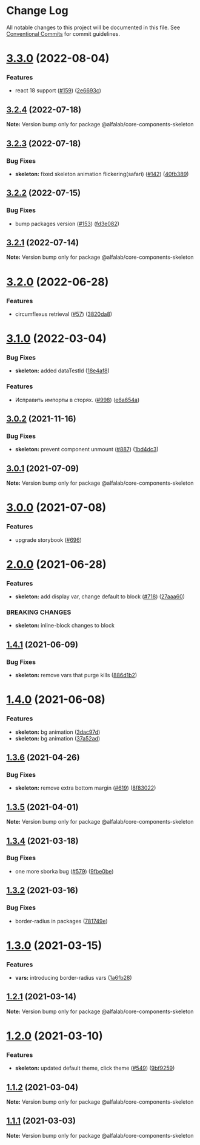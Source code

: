 # Change Log

All notable changes to this project will be documented in this file.
See [Conventional Commits](https://conventionalcommits.org) for commit guidelines.

# [3.3.0](https://github.com/core-ds/core-components/compare/@alfalab/core-components-skeleton@3.2.4...@alfalab/core-components-skeleton@3.3.0) (2022-08-04)


### Features

* react 18 support ([#159](https://github.com/core-ds/core-components/issues/159)) ([2e6693c](https://github.com/core-ds/core-components/commit/2e6693c62f534e333aadb7d3fff4ffd78ac84c63))





## [3.2.4](https://github.com/core-ds/core-components/compare/@alfalab/core-components-skeleton@3.2.3...@alfalab/core-components-skeleton@3.2.4) (2022-07-18)

**Note:** Version bump only for package @alfalab/core-components-skeleton





## [3.2.3](https://github.com/core-ds/core-components/compare/@alfalab/core-components-skeleton@3.2.2...@alfalab/core-components-skeleton@3.2.3) (2022-07-18)


### Bug Fixes

* **skeleton:** fixed skeleton animation flickering(safari) ([#142](https://github.com/core-ds/core-components/issues/142)) ([40fb389](https://github.com/core-ds/core-components/commit/40fb389316d2a12492ea6a1827947ac71bf7d081))





## [3.2.2](https://github.com/core-ds/core-components/compare/@alfalab/core-components-skeleton@3.2.1...@alfalab/core-components-skeleton@3.2.2) (2022-07-15)


### Bug Fixes

* bump packages version ([#153](https://github.com/core-ds/core-components/issues/153)) ([fd3e082](https://github.com/core-ds/core-components/commit/fd3e08205672129cdce04e1000c673f2cd9c10da))





## [3.2.1](https://github.com/core-ds/core-components/compare/@alfalab/core-components-skeleton@3.2.0...@alfalab/core-components-skeleton@3.2.1) (2022-07-14)

**Note:** Version bump only for package @alfalab/core-components-skeleton





# [3.2.0](https://github.com/core-ds/core-components/compare/@alfalab/core-components-skeleton@3.1.2...@alfalab/core-components-skeleton@3.2.0) (2022-06-28)


### Features

* circumflexus retrieval ([#57](https://github.com/core-ds/core-components/issues/57)) ([3820da8](https://github.com/core-ds/core-components/commit/3820da818bcdcbee6904c648b3e29c3c828fe202))





# [3.1.0](https://github.com/core-ds/core-components/compare/@alfalab/core-components-skeleton@3.0.2...@alfalab/core-components-skeleton@3.1.0) (2022-03-04)


### Bug Fixes

* **skeleton:** added dataTestId ([18e4af8](https://github.com/core-ds/core-components/commit/18e4af805bd4e49a1a3c303cb3b4d9a3a9dd5751))


### Features

* Исправить импорты в сторях. ([#998](https://github.com/core-ds/core-components/issues/998)) ([e6a654a](https://github.com/core-ds/core-components/commit/e6a654a0599451c7d149484cb61d8067eed083b7))





## [3.0.2](https://github.com/core-ds/core-components/compare/@alfalab/core-components-skeleton@3.0.1...@alfalab/core-components-skeleton@3.0.2) (2021-11-16)


### Bug Fixes

* **skeleton:** prevent component unmount ([#887](https://github.com/core-ds/core-components/issues/887)) ([1bd4dc3](https://github.com/core-ds/core-components/commit/1bd4dc3147622f75802dd8e574175dbbf02cca54))





## [3.0.1](https://github.com/core-ds/core-components/compare/@alfalab/core-components-skeleton@3.0.0...@alfalab/core-components-skeleton@3.0.1) (2021-07-09)

**Note:** Version bump only for package @alfalab/core-components-skeleton





# [3.0.0](https://github.com/core-ds/core-components/compare/@alfalab/core-components-skeleton@2.0.0...@alfalab/core-components-skeleton@3.0.0) (2021-07-08)


### Features

* upgrade storybook ([#696](https://github.com/core-ds/core-components/issues/696))

# [2.0.0](https://github.com/core-ds/core-components/compare/@alfalab/core-components-skeleton@1.4.1...@alfalab/core-components-skeleton@2.0.0) (2021-06-28)


### Features

* **skeleton:** add display var, change default to block ([#718](https://github.com/core-ds/core-components/issues/718)) ([27aaa60](https://github.com/core-ds/core-components/commit/27aaa605a958d932a52904556ac2fe1dd59356af))


### BREAKING CHANGES

* **skeleton:** inline-block changes to block





## [1.4.1](https://github.com/core-ds/core-components/compare/@alfalab/core-components-skeleton@1.4.0...@alfalab/core-components-skeleton@1.4.1) (2021-06-09)


### Bug Fixes

* **skeleton:** remove vars that purge kills ([886d1b2](https://github.com/core-ds/core-components/commit/886d1b24b144d9d277821d3264f71a93c7a1b146))





# [1.4.0](https://github.com/core-ds/core-components/compare/@alfalab/core-components-skeleton@1.3.6...@alfalab/core-components-skeleton@1.4.0) (2021-06-08)


### Features

* **skeleton:** bg animation ([3dac97d](https://github.com/core-ds/core-components/commit/3dac97d18b9c7b2f63f55e2139a1adfb84710b88))
* **skeleton:** bg animation ([37a52ad](https://github.com/core-ds/core-components/commit/37a52ad3e49f2873aaff86a768599d947a17c754))





## [1.3.6](https://github.com/core-ds/core-components/compare/@alfalab/core-components-skeleton@1.3.5...@alfalab/core-components-skeleton@1.3.6) (2021-04-26)


### Bug Fixes

* **skeleton:** remove extra bottom margin ([#619](https://github.com/core-ds/core-components/issues/619)) ([8f83022](https://github.com/core-ds/core-components/commit/8f83022c5a89e2f0b63449970437d0ca00129e5d))





## [1.3.5](https://github.com/core-ds/core-components/compare/@alfalab/core-components-skeleton@1.3.4...@alfalab/core-components-skeleton@1.3.5) (2021-04-01)

**Note:** Version bump only for package @alfalab/core-components-skeleton





## [1.3.4](https://github.com/core-ds/core-components/compare/@alfalab/core-components-skeleton@1.3.2...@alfalab/core-components-skeleton@1.3.4) (2021-03-18)


### Bug Fixes

* one more sborka bug ([#579](https://github.com/core-ds/core-components/issues/579)) ([9fbe0be](https://github.com/core-ds/core-components/commit/9fbe0beca56ec5971de78b3f6cda25305b260efc))





## [1.3.2](https://github.com/core-ds/core-components/compare/@alfalab/core-components-skeleton@1.3.0...@alfalab/core-components-skeleton@1.3.2) (2021-03-16)


### Bug Fixes

* border-radius in packages ([781749e](https://github.com/core-ds/core-components/commit/781749ef38aefd5a6707ac56d2e297dce9f3e073))





# [1.3.0](https://github.com/core-ds/core-components/compare/@alfalab/core-components-skeleton@1.2.1...@alfalab/core-components-skeleton@1.3.0) (2021-03-15)


### Features

* **vars:** introducing border-radius vars ([1a6fb28](https://github.com/core-ds/core-components/commit/1a6fb287bcfab50048c3a9100645b4dee8cd3395))





## [1.2.1](https://github.com/core-ds/core-components/compare/@alfalab/core-components-skeleton@1.2.0...@alfalab/core-components-skeleton@1.2.1) (2021-03-14)

**Note:** Version bump only for package @alfalab/core-components-skeleton





# [1.2.0](https://github.com/core-ds/core-components/compare/@alfalab/core-components-skeleton@1.1.2...@alfalab/core-components-skeleton@1.2.0) (2021-03-10)


### Features

* **skeleton:** updated default theme, click theme ([#549](https://github.com/core-ds/core-components/issues/549)) ([9bf9259](https://github.com/core-ds/core-components/commit/9bf9259d4d1efd73067ea548cdfaf3007b0f8839))





## [1.1.2](https://github.com/core-ds/core-components/compare/@alfalab/core-components-skeleton@1.1.1...@alfalab/core-components-skeleton@1.1.2) (2021-03-04)

**Note:** Version bump only for package @alfalab/core-components-skeleton





## [1.1.1](https://github.com/core-ds/core-components/compare/@alfalab/core-components-skeleton@1.1.0...@alfalab/core-components-skeleton@1.1.1) (2021-03-03)


**Note:** Version bump only for package @alfalab/core-components-skeleton
